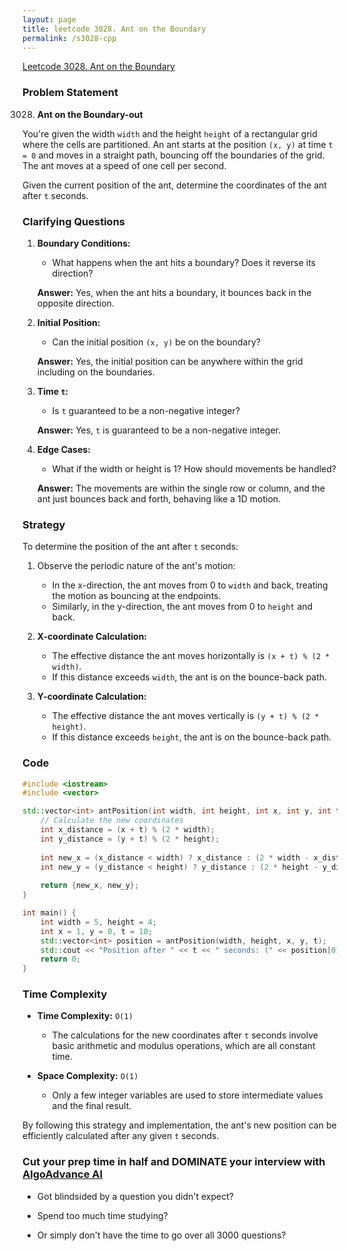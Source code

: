 ```yaml
---
layout: page
title: leetcode 3028. Ant on the Boundary
permalink: /s3028-cpp
---
```

[Leetcode 3028. Ant on the Boundary](https://algoadvance.github.io/algoadvance/l3028)
### Problem Statement

3028. **Ant on the Boundary-out**

You're given the width `width` and the height `height` of a rectangular grid where the cells are partitioned. An ant starts at the position `(x, y)` at time `t = 0` and moves in a straight path, bouncing off the boundaries of the grid. The ant moves at a speed of one cell per second.

Given the current position of the ant, determine the coordinates of the ant after `t` seconds.

### Clarifying Questions

1. **Boundary Conditions:**
   - What happens when the ant hits a boundary? Does it reverse its direction?
   
   **Answer:** Yes, when the ant hits a boundary, it bounces back in the opposite direction.

2. **Initial Position:**
   - Can the initial position `(x, y)` be on the boundary?

   **Answer:** Yes, the initial position can be anywhere within the grid including on the boundaries.

3. **Time `t`:**
   - Is `t` guaranteed to be a non-negative integer?
   
   **Answer:** Yes, `t` is guaranteed to be a non-negative integer.

4. **Edge Cases:**
   - What if the width or height is 1? How should movements be handled?
   
   **Answer:** The movements are within the single row or column, and the ant just bounces back and forth, behaving like a 1D motion.

### Strategy

To determine the position of the ant after `t` seconds:
1. Observe the periodic nature of the ant's motion:
   - In the x-direction, the ant moves from 0 to `width` and back, treating the motion as bouncing at the endpoints.
   - Similarly, in the y-direction, the ant moves from 0 to `height` and back.

2. **X-coordinate Calculation:**
   - The effective distance the ant moves horizontally is `(x + t) % (2 * width)`.
   - If this distance exceeds `width`, the ant is on the bounce-back path.

3. **Y-coordinate Calculation:**
   - The effective distance the ant moves vertically is `(y + t) % (2 * height)`.
   - If this distance exceeds `height`, the ant is on the bounce-back path.

### Code

```cpp
#include <iostream>
#include <vector>

std::vector<int> antPosition(int width, int height, int x, int y, int t) {
    // Calculate the new coordinates
    int x_distance = (x + t) % (2 * width);
    int y_distance = (y + t) % (2 * height);
    
    int new_x = (x_distance < width) ? x_distance : (2 * width - x_distance);
    int new_y = (y_distance < height) ? y_distance : (2 * height - y_distance);
    
    return {new_x, new_y};
}

int main() {
    int width = 5, height = 4;
    int x = 1, y = 0, t = 10;
    std::vector<int> position = antPosition(width, height, x, y, t);
    std::cout << "Position after " << t << " seconds: (" << position[0] << ", " << position[1] << ")" << std::endl;
    return 0;
}
```

### Time Complexity

- **Time Complexity:** `O(1)`
  - The calculations for the new coordinates after `t` seconds involve basic arithmetic and modulus operations, which are all constant time.

- **Space Complexity:** `O(1)`
  - Only a few integer variables are used to store intermediate values and the final result.

By following this strategy and implementation, the ant's new position can be efficiently calculated after any given `t` seconds.


### Cut your prep time in half and DOMINATE your interview with [AlgoAdvance AI](https://algoAdvance.com)

- Got blindsided by a question you didn't expect?

- Spend too much time studying?

- Or simply don't have the time to go over all 3000 questions?

